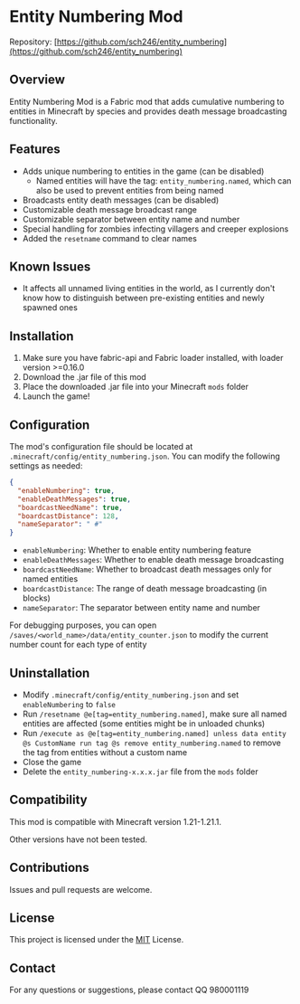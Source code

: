 # Entity Numbering Mod

Repository: [https://github.com/sch246/entity_numbering](https://github.com/sch246/entity_numbering)

## Overview

Entity Numbering Mod is a Fabric mod that adds cumulative numbering to entities in Minecraft by species and provides death message broadcasting functionality.

## Features

- Adds unique numbering to entities in the game (can be disabled)
  - Named entities will have the tag: `entity_numbering.named`, which can also be used to prevent entities from being named
- Broadcasts entity death messages (can be disabled)
- Customizable death message broadcast range
- Customizable separator between entity name and number
- Special handling for zombies infecting villagers and creeper explosions
- Added the `resetname` command to clear names


## Known Issues

- It affects all unnamed living entities in the world, as I currently don't know how to distinguish between pre-existing entities and newly spawned ones

## Installation

1. Make sure you have fabric-api and Fabric loader installed, with loader version >=0.16.0
2. Download the .jar file of this mod
3. Place the downloaded .jar file into your Minecraft `mods` folder
4. Launch the game!

## Configuration

The mod's configuration file should be located at `.minecraft/config/entity_numbering.json`. You can modify the following settings as needed:

```json
{
  "enableNumbering": true,
  "enableDeathMessages": true,
  "boardcastNeedName": true,
  "boardcastDistance": 128,
  "nameSeparator": " #"
}
```

- `enableNumbering`: Whether to enable entity numbering feature
- `enableDeathMessages`: Whether to enable death message broadcasting
- `boardcastNeedName`: Whether to broadcast death messages only for named entities
- `boardcastDistance`: The range of death message broadcasting (in blocks)
- `nameSeparator`: The separator between entity name and number

For debugging purposes, you can open `/saves/<world_name>/data/entity_counter.json` to modify the current number count for each type of entity

## Uninstallation

- Modify `.minecraft/config/entity_numbering.json` and set `enableNumbering` to `false`
- Run `/resetname @e[tag=entity_numbering.named]`, make sure all named entities are affected (some entities might be in unloaded chunks)
- Run `/execute as @e[tag=entity_numbering.named] unless data entity @s CustomName run tag @s remove entity_numbering.named` to remove the tag from entities without a custom name
- Close the game
- Delete the `entity_numbering-x.x.x.jar` file from the `mods` folder

## Compatibility

This mod is compatible with Minecraft version 1.21-1.21.1.

Other versions have not been tested.

## Contributions

Issues and pull requests are welcome.

## License

This project is licensed under the [MIT](./LICENSE) License.

## Contact

For any questions or suggestions, please contact QQ 980001119